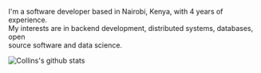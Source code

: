 I'm a software developer based in Nairobi, Kenya, with 4 years of experience.<br>
My interests are in backend development, distributed systems, databases, open <br>
source software and data science.<br>

![Collins's github stats](https://github-readme-stats.vercel.app/api?username=cmmasaba&show_icons=true&hide_border=true&theme=radical)
